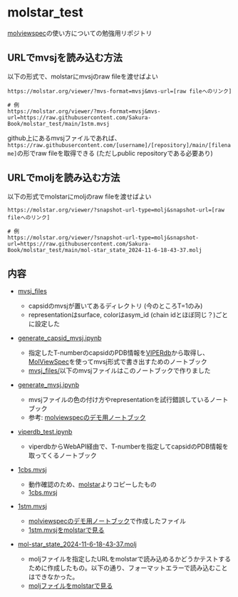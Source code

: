 # molstar_test
[molviewspec](https://molstar.org/mol-view-spec/)の使い方についての勉強用リポジトリ

## URLでmvsjを読み込む方法
以下の形式で、molstarにmvsjのraw fileを渡せばよい
```
https://molstar.org/viewer/?mvs-format=mvsj&mvs-url=[raw fileへのリンク]

# 例
https://molstar.org/viewer/?mvs-format=mvsj&mvs-url=https://raw.githubusercontent.com/Sakura-Book/molstar_test/main/1stm.mvsj
```
github上にあるmvsjファイルであれば、`https://raw.githubusercontent.com/[username]/[repository]/main/[filename]`の形でraw fileを取得できる (ただしpublic repositoryである必要あり)

## URLでmoljを読み込む方法
以下の形式でｍolstarにmoljのraw fileを渡せばよい
```
https://molstar.org/viewer/?snapshot-url-type=molj&snapshot-url=[raw fileへのリンク]

# 例
https://molstar.org/viewer/?snapshot-url-type=molj&snapshot-url=https://raw.githubusercontent.com/Sakura-Book/molstar_test/main/mol-star_state_2024-11-6-18-43-37.molj
```

## 内容
- [mvsj_files](./mvsj_files)
  - capsidのmvsjが置いてあるディレクトリ (今のところT=1のみ)
  - representationはsurface, colorはasym_id (chain idとほぼ同じ？)ごとに設定した

- [generate_capsid_mvsj.ipynb](./generate_capsid_mvsj.ipynb)
  - 指定したT-numberのcapsidのPDB情報を[VIPERdb](https://viperdb.org/)から取得し、[MolViewSpec](https://molstar.org/mol-view-spec/)を使ってmvsj形式で書き出すためのノートブック
  - [mvsj_files/](./mvsj_files/)以下のmvsjファイルはこのノートブックで作りました

- [generate_mvsj.ipynb](./generate_mvsj.ipynb)
  - mvsjファイルの色の付け方やrepresentationを試行錯誤しているノートブック
  - 参考: [molviewspecのデモ用ノートブック](https://colab.research.google.com/drive/1O2TldXlS01s-YgkD9gy87vWsfCBTYuz9)

- [viperdb_test.ipynb](./viperdb_test.ipynb)
  - viperdbからWebAPI経由で、T-numberを指定してcapsidのPDB情報を取ってくるノートブック

- [1cbs.mvsj](./1cbs.mvsj)
  - 動作確認のため、[molstar](https://github.com/molstar/molstar/blob/master/examples/mvs/1cbs.mvsj)よりコピーしたもの
  - [1cbs.mvsj](https://molstar.org/viewer/?mvs-format=mvsj&mvs-url=https://raw.githubusercontent.com/Sakura-Book/molstar_test/main/1cbs.mvsj)

- [1stm.mvsj](./1stm.mvsj)
  - [molviewspecのデモ用ノートブック](https://colab.research.google.com/drive/1O2TldXlS01s-YgkD9gy87vWsfCBTYuz9)で作成したファイル
  - [1stm.mvsjをmolstarで見る](https://molstar.org/viewer/?mvs-format=mvsj&mvs-url=https://raw.githubusercontent.com/Sakura-Book/molstar_test/main/1stm.mvsj)

- [mol-star_state_2024-11-6-18-43-37.molj](./mol-star_state_2024-11-6-18-43-37.molj)
  - moljファイルを指定したURLをmolstarで読み込めるかどうかテストするために作成したもの。以下の通り、フォーマットエラーで読み込むことはできなかった。
  - [moljファイルをmolstarで見る](https://molstar.org/viewer/?mvs-format=mvsj&mvs-url=https://raw.githubusercontent.com/Sakura-Book/molstar_test/main/mol-star_state_2024-11-6-18-43-37.molj)